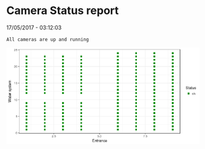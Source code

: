 Camera Status report
================
17/05/2017 - 03:12:03

    All cameras are up and running

![](camreport_files/figure-markdown_github/unnamed-chunk-2-1.png)
